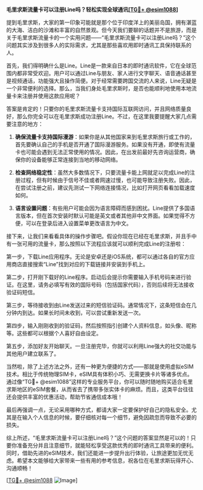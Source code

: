 **毛里求斯流量卡可以注册Line吗？轻松实现全球通讯[[TG💪+ @esim1088](https://t.me/s/esim1088)]**

提到毛里求斯，大家的第一印象可能就是那个位于印度洋上的美丽岛国，拥有湛蓝的大海、洁白的沙滩和丰富的自然景观。但今天我们要聊的话题并不是旅游，而是关于毛里求斯流量卡的一个实用问题——“毛里求斯流量卡可以注册Line吗？”这个问题其实涉及到很多人的实际需求，尤其是那些喜欢用即时通讯工具保持联系的人。

首先，我们得明确什么是Line。Line是一款来自日本的即时通讯软件，它在全球范围内都非常受欢迎。用户可以通过Line与朋友、家人进行文字聊天、语音通话甚至是视频通话，功能强大且操作简便。对于经常需要跨国交流的人来说，Line无疑是一个非常便利的选择。那么，当我们身处毛里求斯时，是否也能顺利地使用本地流量卡来注册并使用这款应用呢？

答案是肯定的！只要你的毛里求斯流量卡支持国际互联网访问，并且网络质量良好，那么你完全可以在毛里求斯成功注册Line。不过，在这里我要提醒大家几点需要注意的地方：

1. **确保流量卡支持国际漫游**：如果你是从其他国家来到毛里求斯旅行或工作的，首先要确认自己的手机是否开通了国际漫游服务。如果没有开通，即使有流量卡也可能会遇到无法正常使用的情况。因此，在出发前最好先咨询运营商，确保你的设备能够正常连接到当地的移动网络。

2. **检查网络稳定性**：虽然大多数情况下，只要流量卡能上网就足以完成Line的注册过程，但有时候由于信号不佳或者网速过慢，也可能导致注册失败。因此，在尝试注册之前，建议先测试一下网络连接情况，比如打开网页看看加载速度如何。

3. **语言设置问题**：有些用户可能会因为语言障碍而感到困扰。Line提供了多国语言版本，但在首次安装时默认可能是英文或者其他非中文界面。如果觉得不方便，可以在登录后进入设置菜单更改语言为中文。

接下来，让我们来看看具体的操作步骤吧。假设你现在已经在毛里求斯，并且手中有一张可用的流量卡，那么按照以下流程应该就可以顺利完成Line的注册啦：

第一步，下载Line应用程序。无论是安卓还是iOS系统，都可以通过各自的官方应用商店直接搜索“Line”找到对应的下载链接并安装到手机上。

第二步，打开刚下载好的Line程序。启动后会提示你需要输入手机号码来进行验证。在这里，请务必填写有效的国际号码（包括国家代码），否则后续将无法接收验证码短信。

第三步，等待接收到由Line发送过来的短信验证码。通常情况下，这条短信会在几分钟内到达。如果长时间未收到，可以尝试重新发送一次。

第四步，输入刚刚收到的验证码，然后按照指引创建个人资料信息，如头像、昵称等。这些都可以根据个人喜好自由设定。

第五步，添加好友开始聊天。一旦注册完毕，你就可以利用Line强大的社交功能与其他用户建立联系了。

当然啦，除了上述方法之外，还有一种更为便捷的方式——那就是使用虚拟eSIM技术。相比于传统物理SIM卡，eSIM具有体积小巧、无需更换卡片等诸多优点。通过像“TG💪+ @esim1088”这样的专业服务平台，你可以随时随地购买适合毛里求斯地区的eSIM套餐，从而省去了携带多张实体卡的麻烦。而且，这类平台往往还会提供丰富的优惠活动，帮助节省通信成本哦！

最后再强调一点，无论采用哪种方式，都请大家一定要保护好自己的隐私安全。尤其是在输入个人信息的时候，要仔细核对每一个细节，避免因疏忽而导致不必要的损失。

综上所述，“毛里求斯流量卡可以注册Line吗？”这个问题的答案显然是可以的！只要你准备充分并且注意细节，就能轻松享受这款优秀的即时通讯工具带来的便利。同时，借助先进的eSIM技术，我们还能进一步提升出行体验，让旅途更加无忧无虑。希望本文能够给大家带来一些有用的参考信息，祝各位在毛里求斯玩得开心、沟通顺畅！

[[TG💪+ @esim1088](https://t.me/s/esim1088) ![Image](https://i.postimg.cc/4NQfJmqS/Snipaste-2025-05-13-00-14-12.png)]